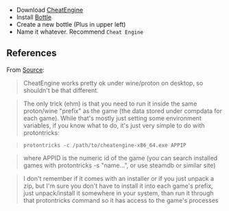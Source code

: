 
- Download [CheatEngine](https://www.cheatengine.org/downloads.php)
- Install [Bottle](/tools/Bottle.md)
- Create a new bottle (Plus in upper left)
- Name it whatever. Recommend `Cheat Engine`

## References

From [Source](https://www.reddit.com/r/SteamDeck/comments/u5z8vw/comment/i56k2fg/):

> CheatEngine works pretty ok under wine/proton on desktop, so shouldn't be that different.

> The only trick (ehm) is that you need to run it inside the same proton/wine "prefix" as the game (the data stored under compdata for each game). While that's mostly just setting some environment variables, if you know what to do, it's just very simple to do with protontricks:

> `protontricks -c /path/to/cheatengine-x86_64.exe APPIP`

> where APPID is the numeric id of the game (you can search installed games with protontricks -s "name...", or use steamdb or similar site)

> I don't remember if it comes with an installer or if you just unpack a zip, but I'm sure you don't have to install it into each game's prefix, just unpack/install it somewhere in your system, than run it through that protontricks command so it has access to the game's processes



